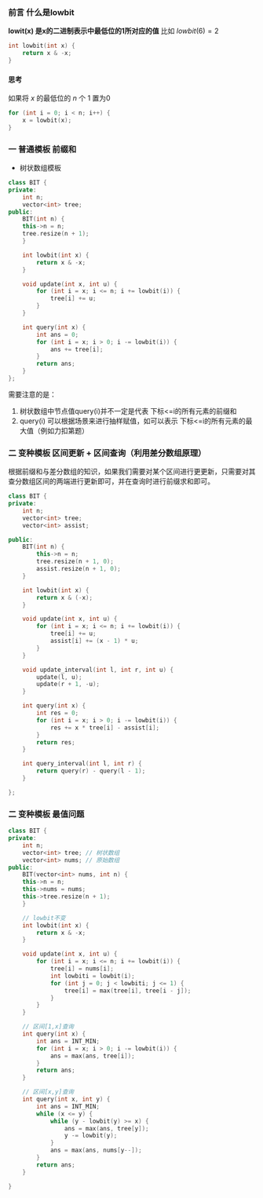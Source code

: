 ### 前言 什么是lowbit
**lowit(x) 是x的二进制表示中最低位的1所对应的值** 比如 $lowbit(6) = 2$
```cpp
int lowbit(int x) {
	return x & -x;
}
```


#### 思考
如果将 $x$ 的最低位的 $n$ 个 $1$ 置为$0$
```cpp
for (int i = 0; i < n; i++) {
	x = lowbit(x);
}
```



### 一 普通模板 前缀和
* 树状数组模板
```cpp
class BIT {
private:
	int n;
	vector<int> tree;
public: 
	BIT(int n) {
    this->n = n;
    tree.resize(n + 1);
	}

	int lowbit(int x) {
		return x & -x;
	}

	void update(int x, int u) {
		for (int i = x; i <= n; i += lowbit(i)) {
			tree[i] += u;
		}
	} 

	int query(int x) {
		int ans = 0;
		for (int i = x; i > 0; i -= lowbit(i)) {
			ans += tree[i];
		}
		return ans;
	}
};
```

需要注意的是：
1. 树状数组中节点值query(i)并不一定是代表 下标<=i的所有元素的前缀和
2. query(i) 可以根据场景来进行抽样赋值，如可以表示 下标<=i的所有元素的最大值（例如力扣第题）



### 二 变种模板 区间更新 + 区间查询（利用差分数组原理）

根据前缀和与差分数组的知识，如果我们需要对某个区间进行更更新，只需要对其查分数组区间的两端进行更新即可，并在查询时进行前缀求和即可。

```cpp
class BIT {
private:
    int n;
    vector<int> tree;
    vector<int> assist;

public:
    BIT(int n) {
        this->n = n;
        tree.resize(n + 1, 0);
        assist.resize(n + 1, 0);
    }

    int lowbit(int x) {
        return x & (-x);
    }

    void update(int x, int u) {
        for (int i = x; i <= n; i += lowbit(i)) {
            tree[i] += u;
            assist[i] += (x - 1) * u;
        }
    }

    void update_interval(int l, int r, int u) {
        update(l, u);
        update(r + 1, -u);
    }

    int query(int x) {
        int res = 0;
        for (int i = x; i > 0; i -= lowbit(i)) {
            res += x * tree[i] - assist[i];
        }
        return res;
    }

    int query_interval(int l, int r) {
        return query(r) - query(l - 1);
    }

};
```



### 二 变种模板 最值问题

```cpp
class BIT {
private:
	int n;
	vector<int> tree; // 树状数组
	vector<int> nums; // 原始数组
public:
	BIT(vector<int> nums, int n) {
    this->n = n;
    this->nums = nums;
    this->tree.resize(n + 1);
	}

	// lowbit不变
	int lowbit(int x) {
		return x & -x;
	}

	void update(int x, int u) {
		for (int i = x; i <= n; i += lowbit(i)) {
			tree[i] = nums[i];
			int lowbiti = lowbit(i);
			for (int j = 0; j < lowbiti; j <= 1) {
				tree[i] = max(tree[i], tree[i - j]);
			}
		}
	}

	// 区间[1,x]查询
	int query(int x) {
		int ans = INT_MIN;
		for (int i = x; i > 0; i -= lowbit(i)) {
			ans = max(ans, tree[i]);
		}
		return ans;
	}

	// 区间[x,y]查询
	int query(int x, int y) {
		int ans = INT_MIN;
		while (x <= y) {
			while (y - lowbit(y) >= x) {
				ans = max(ans, tree[y]);
				y -= lowbit(y);
			}
			ans = max(ans, nums[y--]);
		}
		return ans;
	}

}


```



